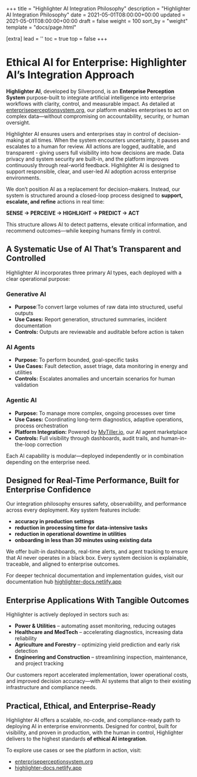 +++
title = "Highlighter AI Integration Philosophy"
description = "Highlighter AI Integration Philosophy"
date = 2021-05-01T08:00:00+00:00
updated = 2021-05-01T08:00:00+00:00
draft = false
weight = 100
sort_by = "weight"
template = "docs/page.html"

[extra]
lead = ''
toc = true
top = false
+++

# Ethical AI for Enterprise: Highlighter AI’s Integration Approach

**Highlighter AI**, developed by Silverpond, is an **Enterprise Perception System** purpose-built to integrate artificial intelligence into enterprise workflows with clarity, control, and measurable impact. As detailed at [enterpriseperceptionsystem.org](https://enterpriseperceptionsystem.org), our platform enables enterprises to act on complex data—without compromising on accountability, security, or human oversight.

Highlighter AI ensures users and enterprises stay in control of decision-making at all times. When the system encounters uncertainty, it pauses and escalates to a human for review. All actions are logged, auditable, and transparent - giving users full visibility into how decisions are made. Data privacy and system security are built-in, and the platform improves continuously through real-world feedback. Highlighter AI is designed to support responsible, clear, and user-led AI adoption across enterprise environments.

We don’t position AI as a replacement for decision-makers. Instead, our system is structured around a closed-loop process designed to **support, escalate, and refine** actions in real time:

**SENSE → PERCEIVE → HIGHLIGHT → PREDICT → ACT**

This structure allows AI to detect patterns, elevate critical information, and recommend outcomes—while keeping humans firmly in control.

## A Systematic Use of AI That’s Transparent and Controlled

Highlighter AI incorporates three primary AI types, each deployed with a clear operational purpose:

### Generative AI
- **Purpose**:To convert large volumes of raw data into structured, useful outputs
- **Use Cases:** Report generation, structured summaries, incident documentation
- **Controls:** Outputs are reviewable and auditable before action is taken

### AI Agents
- **Purpose:** To perform bounded, goal-specific tasks
- **Use Cases:** Fault detection, asset triage, data monitoring in energy and utilities
- **Controls:** Escalates anomalies and uncertain scenarios for human validation

### Agentic AI
- **Purpose:** To manage more complex, ongoing processes over time
- **Use Cases:** Coordinating long-term diagnostics, adaptive operations, process orchestration
- **Platform Integration:** Powered by [MyTiller.io](https://MyTiller.io), our AI agent marketplace
- **Controls:** Full visibility through dashboards, audit trails, and human-in-the-loop correction

Each AI capability is modular—deployed independently or in combination depending on the enterprise need.

## Designed for Real-Time Performance, Built for Enterprise Confidence

Our integration philosophy ensures safety, observability, and performance across every deployment. Key system features include:

- **accuracy in production settings**
- **reduction in processing time for data-intensive tasks**
- **reduction in operational downtime in utilities**
- **onboarding in less than 30 minutes using existing data**

We offer built-in dashboards, real-time alerts, and agent tracking to ensure that AI never operates in a black box. Every system decision is explainable, traceable, and aligned to enterprise outcomes.

For deeper technical documentation and implementation guides, visit our documentation hub [highlighter-docs.netlify.app](https://highlighter-docs.netlify.app)

## Enterprise Applications With Tangible Outcomes

Highlighter is actively deployed in sectors such as:

- **Power & Utilities** – automating asset monitoring, reducing outages
- **Healthcare and MedTech** – accelerating diagnostics, increasing data reliability
- **Agriculture and Forestry** – optimizing yield prediction and early risk detection
- **Engineering and Construction** – streamlining inspection, maintenance, and project tracking

Our customers report accelerated implementation, lower operational costs, and improved decision accuracy—with AI systems that align to their existing infrastructure and compliance needs.

## Practical, Ethical, and Enterprise-Ready

Highlighter AI offers a scalable, no-code, and compliance-ready path to deploying AI in enterprise environments. Designed for control, built for visibility, and proven in production, with the human in control, Highlighter delivers to the highest standards **of ethical AI integration**.

To explore use cases or see the platform in action, visit:
- [enterpriseperceptionsystem.org](https://enterpriseperceptionsystem.org)
- [highlighter-docs.netlify.app](https://highlighter-docs.netlify.app)
